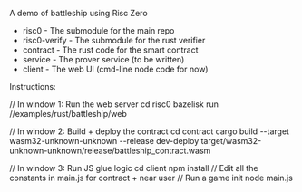 A demo of battleship using Risc Zero

* risc0 - The submodule for the main repo
* risc0-verify - The submodule for the rust verifier
* contract - The rust code for the smart contract
* service - The prover service (to be written)
* client - The web UI (cmd-line node code for now)

Instructions:

  // In window 1: Run the web server
  cd risc0
  bazelisk run //examples/rust/battleship/web  

  // In window 2: Build + deploy the contract
  cd contract
  cargo build --target wasm32-unknown-unknown --release
  dev-deploy target/wasm32-unknown-unknown/release/battleship_contract.wasm

  // In window 3: Run JS glue logic
  cd client
  npm install
  // Edit all the constants in main.js for contract + near user
  // Run a game init
  node main.js


